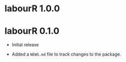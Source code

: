 # labourR 1.0.0

# labourR 0.1.0

* Initial release

* Added a `NEWS.md` file to track changes to the package.

